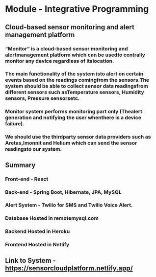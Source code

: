 # Module - Integrative Programming
## Cloud-based sensor monitoring and alert management platform

### “Monitor” is a cloud-based sensor monitoring and alertmanagement platform which can be usedto centrally monitor any device regardless of itslocation. 
### The main functionality of the system isto alert on certain events based on the readings comingfrom the sensors.The system should be able to collect sensor data readingsfrom different sensors such asTemperature sensors, Humidity sensors, Pressure sensorsetc.
### Monitor system performs monitoring part only (Thealert generation and notifying the user whenthere is a device failure). 
### We should use the thirdparty sensor data providers such as Aretas,Imonnit and Helium which can send the sensor readingsto our system.

## Summary

### Front-end - React 
### Back-end - Spring Boot, Hibernate, JPA, MySQL
### Alert System - Twilio for SMS and Twilio Voice Alert.
### Database Hosted in remotemysql.com
### Backend Hosted in Heroku
### Frontend Hosted in Netlify

## Link to System - https://sensorcloudplatform.netlify.app/ 

